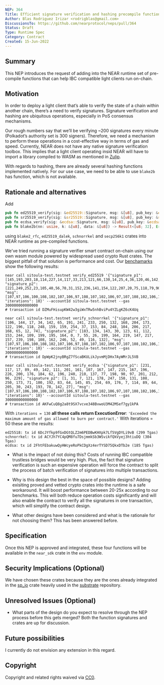 ```yaml
---
NEP: 364
Title: Efficient signature verification and hashing precompile functions
Author: Blas Rodriguez Irizar <rodrigblas@gmail.com>
DiscussionsTo: https://github.com/nearprotocol/neps/pull/364
Status: Draft
Type: Runtime Spec
Category: Contract
Created: 15-Jun-2022
---
```


## Summary

This NEP introduces the request of adding into the NEAR runtime set of pre-compile
functions that can help IBC compatible light clients run on-chain.

## Motivation

In order to deploy a light client that’s able to verify the state of a chain within
another chain, there’s a need to verify signatures. Signature verification and hashing are
ubiquitous operations, especially in PoS consensus mechanisms.

Our rough numbers say that we’ll be verifying ~200 signatures every minute (Polkadot’s
authority set is 300 signers). Therefore, we need a mechanism to perform these operations
in a cost-effective way in terms of gas and speed. Currently, NEAR does not have any native
signature verification toolbox. This implies that a light client operating insid NEAR will have
to import a library compiled to WASM as mentioned in
[Zulip](https://near.zulipchat.com/#narrow/stream/295302-general/topic/light_client).

With regards to hashing, there are already several hashing functions implemented natively.
For our use case, we need to be able to use `blake2b` has function, which is not available.

## Rationale and alternatives

Add

```rust
pub fn ed25519_verify(sig: &ed25519::Signature, msg: &[u8], pub_key: &ed25519::Public) -> bool
pub fn sr25519_verify(sig: &sr25519::Signature, msg: &[u8], pub_key: &sr25519::Public) -> bool
pub fn ecdsa_verify(sig: &ecdsa::Signature, msg: &[u8], pub_key: &ecdsa::Public) -> bool
pub fn blake2b(nn: usize, k: &[u8], data: &[u8]) -> Result<[u8; 32], Error>
```

using `blake2_rfc`, `ed25519_dalek`, `schnorrkel` and `secp256k1` crates into NEAR runtime as pre-compiled functions.

We've tried running a signature verifier smart contract on-chain using our own wasm
module powered by widespread used crypto Rust crates. The biggest pitfall of that solution
is performance and cost. Our [benchamarks](https://github.com/blasrodri/near-test) show the following results:

```log
near call sitoula-test.testnet verify_ed25519 '{"signature_p1": [145,193,203,18,114,227,14,117,33,213,121,66,130,14,25,4,36,120,46,142,226,215,7,66,122,112,97,30,249,135,61,165], "signature_p2": [221,249,252,23,105,40,56,70,31,152,236,141,154,122,207,20,75,118,79,90,168,6,221,122,213,29,126,196,216,104,191,6], "msg": [107,97,106,100,108,102,107,106,97,108,107,102,106,97,107,108,102,106,100,107,108,97,100,106,102,107,108,106,97,100,115,107], "iterations": 10}' --accountId sitoula-test.testnet --gas 300000000000000
# transaction id DZMuFHisupKW42w3giWxTRw5nhBviPu4YZLgKZ6cK4Uq

near call sitoula-test.testnet verify_schnorrkel '{"signature_p1": [106, 144, 17, 34, 142, 65, 191, 241, 233, 250, 132, 168, 204, 173, 122, 196, 118, 248, 159, 159, 254, 37, 153, 84, 248, 104, 206, 217, 168, 65, 12, 74], "signature_p2": [183, 134, 143, 30, 123, 61, 112, 153, 244, 109, 199, 195, 164, 0, 7, 55, 26, 199, 164, 219, 147, 217, 157, 239, 198, 108, 162, 246, 52, 49, 116, 132], "msg": [107,97,106,100,108,102,107,106,97,108,107,102,106,97,107,108,102,106,100,107,108,97,100,106,102,107,108,106,97,100,115,107], "iterations": 10}' --accountId sitoula-test.testnet --gas 300000000000000
# transaction id DpWpK2jnyBRgZ7fScaBKULikJyvmMjDHx7AyWMrJL5VB

near call sitoula-test.testnet verify_ecdsa '{"signature_p1": [231, 117, 17, 89, 49, 142, 111, 201, 161, 107, 167, 147, 215, 167, 196, 226, 200, 176, 184, 62, 196, 240, 210, 137, 77, 198, 90, 97, 201, 212, 96, 229], "signature_p2": [1, 31, 7, 121, 178, 247, 150, 131, 108, 250, 173, 71, 100, 192, 83, 64, 145, 85, 254, 69, 176, 7, 114, 89, 64, 205, 30, 243, 193, 78, 142, 27], "msg": [107,97,106,100,108,102,107,106,97,108,107,102,106,97,107,108,102,106,100,107,108,97,100,106,102,107,108,106,97,100,115,107], "iterations": 10}' --accountId sitoula-test.testnet --gas 300000000000000
# transaction id AKFwCuQ8g2a8t9SX7vcve348BvwoU3M42MSef7gy1kPA
```

With `iterations = 130` **all these calls return ExecutionError**: `'Exceeded the maximum amount of gas allowed to burn per contract.'`
With iterations = 50 these are the results:

```
ed25518: tx id 6DcJYfkp9fGxDGtQLZ2m6PEDBwKHXpk7Lf5VgDYLi9vB (299 Tgas)
schnorrkel: tx id ACYJh7YC4pQM8fu7DsjmmkSb3WSvikfQkVyej3htiuDQ (304 Tgas)
ecdsa: tx id 2FhtFEbakuwQyHWcyeRoPkCDgXz4erTYSD75QkxDTb2e (185 Tgas)
```

- What is the impact of not doing this?
  Costs of running IBC compatible trustless bridges would be very high. Plus, the fact that signature verification
  is such an expensive operation will force the contract to split the process of batch verification of signatures
  into multiple transactions.

- Why is this design the best in the space of possible designs?
  Adding exisiting proved and vetted crypto crates into the runtime is a safe workaround. It will boost performance
  between 20-25x according to our benchmarks. This will both reduce operation costs significantly and will also
  enable the contract to verify all the signatures in one transaction, which will simplify the contract design.

- What other designs have been considered and what is the rationale for not choosing them?
  This has been answered before.

## Specification

Once this NEP is approved and integrated, these four functions will be available in the `near_sdk` crate in the
`env` module.

## Security Implications (Optional)

We have chosen these crates because they are the ones already integrated in the [sp_io](https://docs.rs/sp-io/latest/sp_io/)
crate heavily used in the [substrate](https://github.com/paritytech/substrate) repository.

## Unresolved Issues (Optional)

- What parts of the design do you expect to resolve through the NEP process before this gets merged?
  Both the function signatures and crates are up for discussion.

## Future possibilities

I currently do not envision any extension in this regard.

## Copyright

[copyright]: #copyright

Copyright and related rights waived via [CC0](https://creativecommons.org/publicdomain/zero/1.0/).

